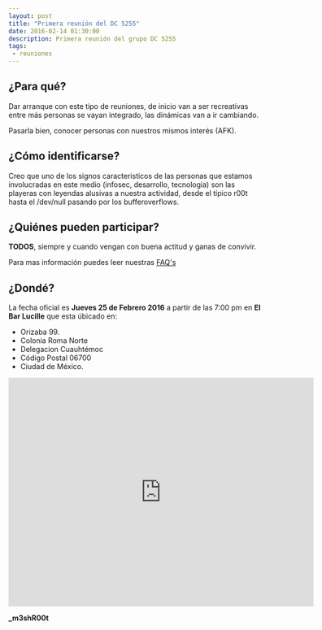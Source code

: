 ```yaml
---
layout: post
title: "Primera reunión del DC 5255"
date: 2016-02-14 01:30:00
description: Primera reunión del grupo DC 5255
tags:
 - reuniones
---
```


## ¿Para qué?

Dar arranque con este tipo de reuniones, de inicio van a ser recreativas entre más personas se vayan integrado, las dinámicas van a ir cambiando.

Pasarla bien, conocer personas con nuestros mismos interés (AFK).

## ¿Cómo identificarse?

Creo que uno de los signos caracteristicos de las personas que estamos involucradas en este medio (infosec, desarrollo, tecnologia) son las playeras con leyendas alusivas a nuestra actividad, desde el típico r00t hasta el /dev/null pasando por los bufferoverflows.

## ¿Quiénes pueden participar?

**TODOS**, siempre y cuando vengan con buena actitud y ganas de convivir. 

Para mas información puedes leer nuestras [FAQ's](/faqs.html)

## ¿Dondé?

La fecha oficial es __Jueves 25 de Febrero 2016__ a partir de las 7:00 pm en __El Bar Lucille__ que esta úbicado en:

* Orizaba 99.
* Colonia Roma Norte
* Delegacion Cuauhtémoc
* Código Postal 06700
* Ciudad de México.

<iframe src="https://www.google.com/maps/embed?pb=!1m18!1m12!1m3!1d370.1008183259008!2d-99.15992367405156!3d19.41915261427795!2m3!1f0!2f0!3f0!3m2!1i1024!2i768!4f13.1!3m3!1m2!1s0x0000000000000000%3A0x9062b81cce219c79!2sLucille!5e0!3m2!1ses!2smx!4v1455494585126" width="600" height="450" frameborder="0" style="border:0" allowfullscreen></iframe>



**_m3shR00t**